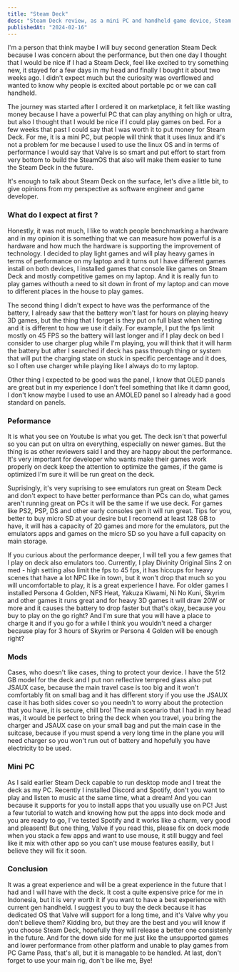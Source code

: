 ```yaml
---
title: "Steam Deck"
desc: "Steam Deck review, as a mini PC and handheld game device, Steam Deck has a great value!"
publishedAt: "2024-02-16"
---
```


I'm a person that think maybe I will buy second generation Steam Deck because I was concern about the performance, but then one day I thought that I would be nice if I had a Steam Deck, feel like excited to try something new, it stayed for a few days in my head and finally I bought it about two weeks ago. I didn't expect much but the curiosity was overflowed and wanted to know why people is excited about portable pc or we can call handheld.

The journey was started after I ordered it on marketplace, it felt like wasting money because I have a powerful PC that can play anything on high or ultra, but also I thought that I would be nice if I could play games on bed. For a few weeks that past I could say that I was worth it to put money for Steam Deck. For me, it is a mini PC, but people will think that it uses linux and it's not a problem for me because I used to use the linux OS and in terms of performance I would say that Valve is so smart and put effort to start from very bottom to build the SteamOS that also will make them easier to tune the Steam Deck in the future.

It's enough to talk about Steam Deck on the surface, let's dive a little bit, to give opinions from my perspective as software engineer and game developer.

### What do I expect at first ?

<GithubImage path="steamdeck/public/1.jpg" alt="Steam Deck"/>

Honestly, it was not much, I like to watch people benchmarking a hardware and in my opinion it is something that we can measure how powerful is a hardware and how much the hardware is supporting the improvement of technology. I decided to play light games and will play heavy games in terms of performance on my laptop and it turns out I have different games install on both devices, I installed games that console like games on Steam Deck and mostly competitive games on my laptop. And it is really fun to play games withouth a need to sit down in front of my laptop and can move to different places in the house to play games.

The second thing I didn't expect to have was the performance of the battery, I already saw that the battery won't last for hours on playing heavy 3D games, but the thing that I forget is they put on full blast when testing and it is different to how we use it daily. For example, I put the fps limit mostly on 45 FPS so the battery will last longer and if I play deck on bed I consider to use charger plug while I'm playing, you will think that it will harm the battery but after I searched if deck has pass through thing or system that will put the charging state on stuck in specific percentage and it does, so I often use charger while playing like I always do to my laptop.

Other thing I expected to be good was the panel, I know that OLED panels are great but in my experience I don't feel something that like it damn good, I don't know maybe I used to use an AMOLED panel so I already had a good standard on panels.

### Peformance

<GithubImage path="steamdeck/public/2.jpg" alt="Steam Deck Cyberpunk"/>

It is what you see on Youtube is what you get. The deck isn't that powerful so you can put on ultra on everything, especially on newer games. But the thing is as other reviewers said I and they are happy about the performance. It's very important for developer who wants make their games work properly on deck keep the attention to optimize the games, if the game is optimized I'm sure it will be run great on the deck.

Suprisingly, it's very suprising to see emulators run great on Steam Deck and don't expect to have better performance than PCs can do, what games aren't running great on PCs it will be the same if we use deck. For games like PS2, PSP, DS and other early consoles gen it will run great. Tips for you, better to buy micro SD at your desire but I recomend at least 128 GB to have, it will has a capacity of 20 games and more for the emulators, put the emulators apps and games on the micro SD so you have a full capacity on main storage.

<GithubImage path="steamdeck/public/3.jpg" alt="Steam Deck Divinity Original Sin 2"/>

If you curious about the performance deeper, I will tell you a few games that I play on deck also emulators too. Currently, I play Divinity Original Sins 2 on med - high setting also limit the fps to 45 fps, it has hiccups for heavy scenes that have a lot NPC like in town, but it won't drop that much so you will uncomfortable to play, it is a great experience I have. For older games I installed Persona 4 Golden, NFS Heat, Yakuza Kiwami, Ni No Kuni, Skyrim and other games it runs great and for heavy 3D games it will draw 20W or more and it causes the battery to drop faster but that's okay, because you buy to play on the go right? And I'm sure that you will have a place to charge it and if you go for a while I think you wouldn't need a charger because play for 3 hours of Skyrim or Persona 4 Golden will be enough right?

### Mods

<GithubImage path="steamdeck/public/4.jpg" alt="Steam Deck JSAUX"/>

Cases, who doesn't like cases, thing to protect your device. I have the 512 GB model for the deck and I put non reflective tempred glass also put JSAUX case, because the main travel case is too big and it won't comfortably fit on small bag and it has different story if you use the JSAUX case it has both sides cover so you needn't to worry about the protection that you have, it is secure, chill bro! The main scenario that I had in my head was, it would be perfect to bring the deck when you travel, you bring the charger and JSAUX case on your small bag and put the main case in the suitcase, because if you must spend a very long time in the plane you will need charger so you won't run out of battery and hopefully you have electricity to be used.

### Mini PC

<GithubImage path="steamdeck/public/5.jpg" alt="Steam Deck as PC"/>

As I said earlier Steam Deck capable to run desktop mode and I treat the deck as my PC. Recently I installed Discord and Spotify, don't you want to play and listen to music at the same time, what a dream! And you can because it supports for you to install apps that you usually use on PC! Just a few tutorial to watch and knowing how put the apps into dock mode and you are ready to go, I've tested Spotify and it works like a charm, very good and pleasent! But one thing, Valve if you read this, please fix on dock mode when you stack a few apps and want to use mouse, it still buggy and feel like it mix with other app so you can't use mouse features easilly, but I believe they will fix it soon.

### Conclusion

It was a great experience and will be a great experience in the future that I had and I will have with the deck. It cost a quite expensive price for me in Indonesia, but it is very worth it if you want to have a best experience with current gen handheld. I suggest you to buy the deck because it has dedicated OS that Valve will support for a long time, and it's Valve why you don't believe them? Kidding bro, but they are the best and you will know if you choose Steam Deck, hopefully they will release a better one consistenly in the future. And for the down side for me just like the unsupported games and lower performance from other platform and unable to play games from PC Game Pass, that's all, but it is managable to be handled. At last, don't forget to use your main rig, don't be like me, Bye!